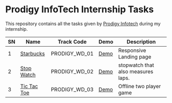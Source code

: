 # Prodigy InfoTech Internship Tasks

This repository contains all the tasks given by [Prodigy Infotech](https://prodigyinfotech.dev/) during my internship.

| SN  | Name                                    | Track Code    | Demo                                                  | Description                            |
| --- | --------------------------------------- | ------------- | ----------------------------------------------------- | -------------------------------------- |
| 1   | [Starbucks](/PRODIGY_WD_01/README.md)     | PRODIGY_WD_01 | [Demo](https://pavithra16.neocities.org/PRODIGY_WD_01/)             | Responsive Landing page                |
| 2   | [Stop Watch](/PRODIGY_WD_02/README.md)  | PRODIGY_WD_02 | [Demo](https://pavithra16.neocities.org/PRODIGY_WD_02/)         | stopwatch that also measures laps.     |
| 3   | [Tic Tac Toe](/PRODIGY_WD_03/README.md) | PRODIGY_WD_03 | [Demo](https://pavithra16.neocities.org/PRODIGY_WD_03/) | Offline two player game                |

